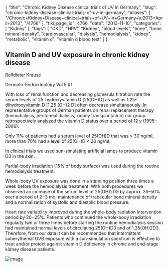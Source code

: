 {
    "title": "Chronic Kidney Disease clinical trials of UV in Germany",
    "slug": "chronic-kidney-disease-clinical-trials-of-uv-in-germany",
    "aliases": [
        "/Chronic+Kidney+Disease+clinical+trials+of+UV+in+Germany+\u2013+April+2013",
        "/4766"
    ],
    "tiki_page_id": 4766,
    "date": "2013-11-10",
    "categories": [
        "Kidney"
    ],
    "tags": [
        "CKD",
        "HRV",
        "Kidney",
        "blood levels",
        "bone",
        "bone mineral density",
        "cardiovascular",
        "dialysis",
        "hemodialysis",
        "kidney",
        "metabolic",
        "vitamin d",
        "vitamin d blood test"
    ]
}


## Vitamin D and UV exposure in chronic kidney disease

Rolfdieter Krause

Dermato-Endocrinology Vol 5 #1

With loss of renal function and decreasing glomerula filtration rate the serum levels of 25-hydroxyvitamin D <span>[25(OH)D]</span> as well as 1,25-dihydroxyvitamin D <span>[1,25 (OH)2 D]</span> often decrease simultaneously. In representative groups of German patients on renal replacement therapy (hemodialysis, peritoneal dialysis, kidney transplantation) our group retrospectively analyzed the vitamin D status over a period of 12 y (1995‒2006).

Only 11% of patients had a serum level of 25(OH)D that was > 30 ng/ml, more than 70% had a level of 25(OH)D < 20 ng/ml. 

In clinical trials we used sun-simulating artificial lamps to produce vitamin D3 in the skin. 

Partial-body irradiation (15% of body surface) was used during the routine hemodialysis treatment. 

Whole-body UV exposure was done in a standing position three times a week before the hemodialysis treatment. With both procedures we observed an increase of the serum level of 25(OH)2D3 by approx. 35–50% over a period of 2‒3 mo, maintenance of trabecular bone mineral density and a normalization of systolic and diastolic blood pressure. 

Heart rate variability improved during the whole-body radiation intervention period by 20‒25%. Patients who continued the whole-body irradiation regularly two or three times before starting the routine hemodialysis session had maintained normal levels of circulating 25(OH)D3 and of 1,25(OH)2D3. Therefore, from our data it can be recommended that intermittent suberythemal UVB exposure with a sun-simulation spectrum is effective to treat and/or protect against vitamin D deficiency in chronic and end-stage kidney disease patients.

<img src="https://d1bk1kqxc0sym.cloudfront.net/attachments/jpeg/ckd-germany.jpg" alt="image">